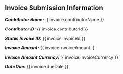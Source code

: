 ## Invoice Submission Information

***Contributor Name:*** {{ invoice.contributorName }}

***Contributor ID:*** {{ invoice.contributorId }}

***Status Invoice ID:*** {{ invoice.invoiceId }}

***Invoice Amount:*** {{ invoice.invoiceAmount }}

***Invoice Amount Currency:*** {{ invoice.invoiceCurrency }}

***Date Due:*** {{ invoice.dueDate }}
